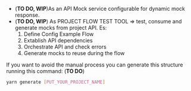 * (**TO DO, WIP**)As an API Mock service configurable for dynamic mock response.
* (**TO DO, WIP**) As PROJECT FLOW TEST TOOL => test, consume and generate mocks from project API. Es:
    1) Define Config Example Flow 
    2) Extablish API dependencies 
    3) Orchestrate API and check errors
    4) Generate mocks to reuse during the flow


If you want to avoid the manual process you can generate this structure running this command: (**TO DO**)
```sh
yarn generate [PUT_YOUR_PROJECT_NAME]
```